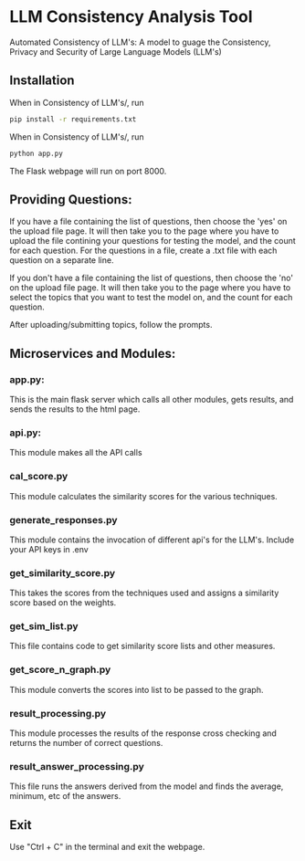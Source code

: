 # LLM Consistency Analysis Tool

Automated Consistency of LLM's: A model to guage the Consistency, Privacy and Security of Large Language Models (LLM's)

## Installation

When in Consistency of LLM's/, run

```bash
pip install -r requirements.txt
```

When in Consistency of LLM's/, run

```bash
python app.py
```

The Flask webpage will run on port 8000.

## Providing Questions:

If you have a file containing the list of questions, then choose the 'yes' on the upload file page. It will then take you to the page where you have to upload the file contining your questions for testing the model, and the count for each question.
For the questions in a file, create a .txt file with each question on a separate line.

If you don't have a file containing the list of questions, then choose the 'no' on the upload file page. It will then take you to the page where you have to select the topics that you want to test the model on, and the count for each question.

After uploading/submitting topics, follow the prompts.

## Microservices and Modules:

### app.py:

This is the main flask server which calls all other modules, gets results, and sends the results to the html page.

### api.py:

This module makes all the API calls

### cal_score.py

This module calculates the similarity scores for the various techniques.

### generate_responses.py

This module contains the invocation of different api's for the LLM's. Include your API keys in .env

### get_similarity_score.py

This takes the scores from the techniques used and assigns a similarity score based on the weights.

### get_sim_list.py

This file contains code to get similarity score lists and other measures.

### get_score_n_graph.py

This module converts the scores into list to be passed to the graph.

### result_processing.py

This module processes the results of the response cross checking and returns the number of correct questions.

### result_answer_processing.py

This file runs the answers derived from the model and finds the average, minimum, etc of the answers.

## Exit

Use "Ctrl + C" in the terminal and exit the webpage.
